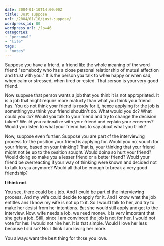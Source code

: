 ```yaml
---
date: 2004-01-10T14:00:00Z
title: Just suppose
url: /2004/01/10/just-suppose/
wordpress_id: 80
wordpress_url: /?p=46
categories:
- "personal"
- "life"
tags:
- "notes"
---
```


Suppose you have a friend, a friend like the whole meaning of the word friend "somebody who has a close personal relationship of mutual affection and trust with you." It is the person you talk to when happy or when sad, when calm or stressed, when tired or rested. That person is your very good friend.

Now suppose that person wants a job that you think it is not appropriated. It is a job that might require more maturity than what you think your friend has. You do not think your friend is ready for it, hence applying for the job is something you think your friend shouldn't do. What would you do? What could you do? Would you talk to your friend and try to change the decision taken? Would you rationalize with your friend and explain your concerns? Would you listen to what your friend has to say about what you think?

Now, suppose even further. Suppose you are part of the interviewing process for the position your friend is applying for. Would you not vouch for your friend, based on your thinking? That is, your thinking that your friend might not be up to the position sought. Would doing so hurt your friend? Would doing so make you a lesser friend or a better friend? Would your friend be overreacting if your way of thinking were known and decided not to talk to you anymore? Would all that be enough to break a very good friendship?

<strong>I think not</strong>.

You see, there could be a job. And I could be part of the interviewing process. And my wife could decide to apply for it. And I know what the job entitles and I know my wife is not up to it. So I would talk to her, and try to make her desist from her intentions. But she would still apply and get to the interview. Now, wife needs a job, we need money. It is very important that she gets a job. Still, since I am convinced the job is not for her, I would not vote for her. I would not hire her. It is that simple. Would I love her less because I did so? No. I think I am loving her more.

You always want the best thing for those you love.
